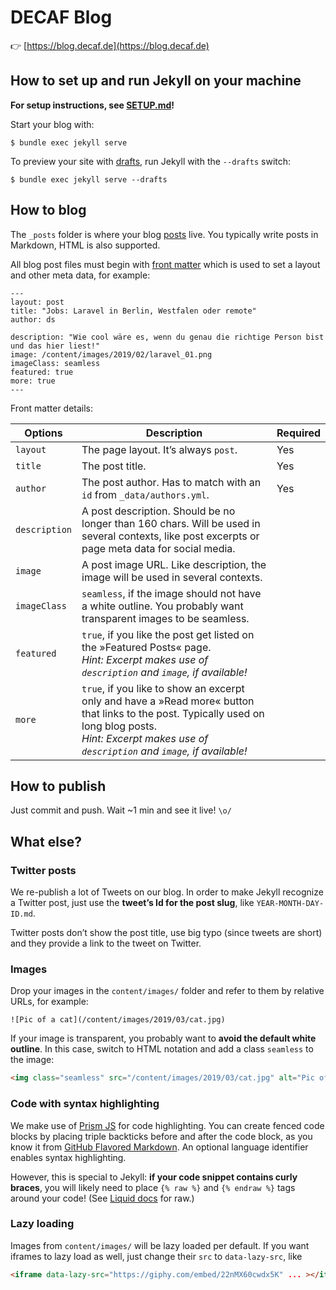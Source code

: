 # DECAF Blog

👉 [https://blog.decaf.de](https://blog.decaf.de)


## How to set up and run Jekyll on your machine

__For setup instructions, see [SETUP.md](SETUP.md)!__

Start your blog with:

    $ bundle exec jekyll serve

To preview your site with [drafts](https://jekyllrb.com/docs/posts/#drafts), run Jekyll with the `--drafts` switch:

    $ bundle exec jekyll serve --drafts


## How to blog

The `_posts` folder is where your blog [posts](https://jekyllrb.com/docs/posts/) live. You typically write posts in Markdown, HTML is also supported.

All blog post files must begin with [front matter](https://jekyllrb.com/docs/front-matter/) which is used to set a layout and other meta data, for example:

```
---
layout: post
title: "Jobs: Laravel in Berlin, Westfalen oder remote"
author: ds

description: "Wie cool wäre es, wenn du genau die richtige Person bist und das hier liest!"
image: /content/images/2019/02/laravel_01.png
imageClass: seamless
featured: true
more: true
---
```

Front matter details:

| Options       | Description                        | Required |
|---------------|------------------------------------|----------|
| `layout`      | The page layout. It’s always `post`. | Yes |
| `title`       | The post title. | Yes |
| `author`      | The post author. Has to match with an `id` from `_data/authors.yml`. | Yes |
| `description` | A post description. Should be no longer than 160 chars. Will be used in several contexts, like post excerpts or page meta data for social media. | |
| `image`       | A post image URL. Like description, the image will be used in several contexts. | |
| `imageClass`  | `seamless`, if the image should not have a white outline. You probably want transparent images to be seamless. | |
| `featured`    | `true`, if you like the post get listed on the »Featured Posts« page.<br>_Hint: Excerpt makes use of `description` and `image`, if available!_ | |
| `more`        | `true`, if you like to show an excerpt only and have a »Read more« button that links to the post. Typically used on long blog posts.<br>_Hint: Excerpt makes use of `description` and `image`, if available!_ | |


## How to publish

Just commit and push. Wait ~1 min and see it live! `\o/`


## What else?

### Twitter posts

We re-publish a lot of Tweets on our blog. In order to make Jekyll recognize a Twitter post, just use the __tweet’s Id for the post slug__, like `YEAR-MONTH-DAY-ID.md`.

Twitter posts don’t show the post title, use big typo (since tweets are short) and they provide a link to the tweet on Twitter.

### Images

Drop your images in the `content/images/` folder and refer to them by relative URLs, for example:

```
![Pic of a cat](/content/images/2019/03/cat.jpg)
```

If your image is transparent, you probably want to __avoid the default white outline__. In this case, switch to HTML notation and add a class `seamless` to the image:

```html
<img class="seamless" src="/content/images/2019/03/cat.jpg" alt="Pic of a cat">
```

### Code with syntax highlighting

We make use of [Prism JS](https://prismjs.com) for code highlighting. You can create fenced code blocks by placing triple backticks before and after the code block, as you know it from [GitHub Flavored Markdown](https://help.github.com/en/articles/creating-and-highlighting-code-blocks). An optional language identifier enables syntax highlighting.

However, this is special to Jekyll: __if your code snippet contains curly braces__, you will likely need to place `{% raw %}` and `{% endraw %}` tags around your code! (See [Liquid docs](https://shopify.github.io/liquid/tags/raw/) for raw.)

### Lazy loading

Images from `content/images/` will be lazy loaded per default. If you want iframes to lazy load as well, just change their `src` to `data-lazy-src`, like

```html
<iframe data-lazy-src="https://giphy.com/embed/22nMX60cwdx5K" ... ></iframe>
```
